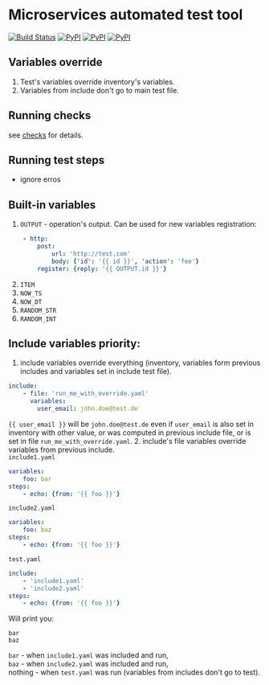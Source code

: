 # Microservices automated test tool
[![Build Status](https://travis-ci.org/comtihon/catcher.svg?branch=master)](https://travis-ci.org/comtihon/catcher)
[![PyPI](https://img.shields.io/pypi/v/catcher.svg)](https://pypi.python.org/pypi/catcher)
[![PyPI](https://img.shields.io/pypi/pyversions/catcher.svg)](https://pypi.python.org/pypi/catcher)
[![PyPI](https://img.shields.io/pypi/wheel/catcher.svg)](https://pypi.python.org/pypi/catcher)  
## Variables override
1. Test's variables override inventory's variables.
2. Variables from include don't go to main test file.

## Running checks
see [checks](doc/checks.md) for details.

## Running test steps
* ignore erros

## Built-in variables
1. `OUTPUT` - operation's output. Can be used for new variables registration:
```yaml
    - http: 
        post: 
            url: 'http://test.com'
            body: {'id': '{{ id }}', 'action': 'fee'}
        register: {reply: '{{ OUTPUT.id }}'}
```
2. `ITEM`
3. `NOW_TS`
3. `NOW_DT`
3. `RANDOM_STR`
3. `RANDOM_INT`

## Include variables priority:
1. include variables override everything (inventory, variables form previous includes and variables
set in include test file).
```yaml
include: 
    - file: 'run_me_with_override.yaml'
      variables:
        user_email: john.doe@test.de
```
`{{ user_email }}` will be `john.doe@test.de` even if `user_email` is also set in inventory with other
value, or was computed in previous include file, or is set in file `run_me_with_override.yaml`.
2. include's file variables override variables from previous include.  
`include1.yaml`
```yaml
variables:
    foo: bar
steps:
    - echo: {from: '{{ foo }}'}
```
`include2.yaml`
```yaml
variables:
    foo: baz
steps:
    - echo: {from: '{{ foo }}'}
```
`test.yaml`
```yaml
include:
    - 'include1.yaml'
    - 'include2.yaml'
steps:
    - echo: {from: '{{ foo }}'}
```
Will print you:
```
bar
baz

```
`bar` - when `include1.yaml` was included and run,  
`baz` - when `include2.yaml` was included and run,  
nothing - when `test.yaml` was run (variables from includes don't go to test).